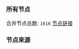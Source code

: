 ### 所有节点
合并节点总数: `1616`
[节点链接](https://raw.githubusercontent.com/rzhy1/11/master/sub/sub_merge_base64.txt)

### 节点来源